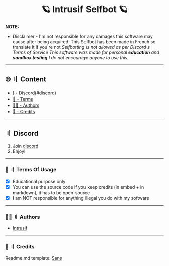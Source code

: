 


<h1 align="center">
  🪐 Intrusif Selfbot 🪐
</h1>

**NOTE:** 
- Disclaimer -
I'm not responsible for any damages this software may cause after being acquired.
This Selfbot has been made in French so translate it if you're not
*Selfbotting is not allowed as per Discord's Terms of Service This software was made for personal **education** and **sandbox testing** I do not encourage anyone to use this.*
  

---

## <a id="content"></a>🌐 〢 Content
- [・Discord(#discord)
- [💼・Terms](#terms)
- [🕵️‍♂️・Authors](#authors)
- [📝・Credits](#credits)

---


## <a id="discord"></a> 〢 Discord
1. Join [discord](lienici)
2. Enjoy!

---



### <a id="terms"></a>💼 〢 Terms Of Usage
- [x] Educational purpose only
- [x] You can use the source code if you keep credits (in embed + in markdown), it has to be open-source
- [x] I am NOT responsible for anything illegal you do with my software

---

### <a id="authors"></a>🕵️‍♂️ 〢 Authors
- [Intrusif](https://github.com/qaep)

---

### <a id="credits"></a>📝 〢 Credits
Readme.md template: [Sans](https://discord.com/users/1001171895909097533)
